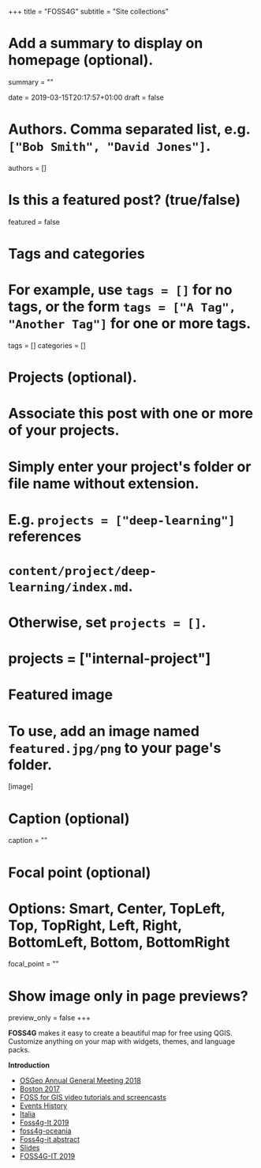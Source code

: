 +++
title = "FOSS4G"
subtitle = "Site collections"

# Add a summary to display on homepage (optional).
summary = ""

date = 2019-03-15T20:17:57+01:00
draft = false

# Authors. Comma separated list, e.g. `["Bob Smith", "David Jones"]`.
authors = []

# Is this a featured post? (true/false)
featured = false

# Tags and categories
# For example, use `tags = []` for no tags, or the form `tags = ["A Tag", "Another Tag"]` for one or more tags.
tags = []
categories = []

# Projects (optional).
#   Associate this post with one or more of your projects.
#   Simply enter your project's folder or file name without extension.
#   E.g. `projects = ["deep-learning"]` references
#   `content/project/deep-learning/index.md`.
#   Otherwise, set `projects = []`.
# projects = ["internal-project"]

# Featured image
# To use, add an image named `featured.jpg/png` to your page's folder.
[image]
  # Caption (optional)
  caption = ""

  # Focal point (optional)
  # Options: Smart, Center, TopLeft, Top, TopRight, Left, Right, BottomLeft, Bottom, BottomRight
  focal_point = ""

  # Show image only in page previews?
  preview_only = false
+++

  **FOSS4G** makes it easy to create a beautiful map for free using QGIS. Customize anything on your map with widgets, themes, and language packs.

  **Introduction**

- [OSGeo Annual General Meeting 2018](https://www.osgeo.org/resources/agm2018/)
- [Boston 2017](https://2017.foss4g.org/post_conference/)
- [FOSS for GIS video tutorials and screencasts](https://wiki.osgeo.org/wiki/FOSS_for_GIS_video_tutorials_and_screencasts)
- [Events History](https://www.osgeo.org/history/events-history/)
- [Italia](http://www.gfoss.it/)
- [Foss4g-It 2019](https://www.facebook.com/1615545812041237/posts/si-va-in-onda-riprende-la-seconda-parte-della-conferenza-foss4g-it-2019-interven/2084381308312116/)
- [foss4g-oceania](https://foss4g-oceania.org/program/workshops)
- [Foss4g-it abstract](http://foss4g-it2019.gfoss.it/static/Abstract_FOSS4G_Italia_2019.pdf)
- [Slides](https://slides.com/fxku/)
- [FOSS4G-IT 2019](http://foss4g-it2019.gfoss.it/showworkshop)
